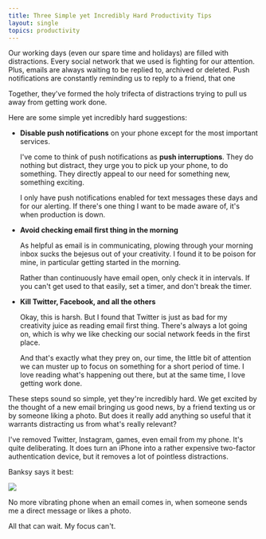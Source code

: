 ```yaml
---
title: Three Simple yet Incredibly Hard Productivity Tips
layout: single
topics: productivity
---
```

Our working days (even our spare time and holidays) are filled with
distractions. Every social network that we used is fighting for our attention.
Plus, emails are always waiting to be replied to, archived or deleted. Push
notifications are constantly reminding us to reply to a friend, that one

Together, they've formed the holy trifecta of distractions trying to pull us
away from getting work done.

Here are some simple yet incredibly hard suggestions:

* **Disable push notifications** on your phone except for the most important
  services.

  I've come to think of push notifications as **push interruptions**. They do
  nothing but distract, they urge you to pick up your phone, to do something.
  They directly appeal to our need for something new, something exciting.
  
  I only have push notifications enabled for text messages these days and for
  our alerting. If there's one thing I want to be made aware of, it's when
  production is down.
  
* **Avoid checking email first thing in the morning**

  As helpful as email is in communicating, plowing through your morning inbox
  sucks the bejesus out of your creativity. I found it to be poison for mine, in
  particular getting started in the morning.
  
  Rather than continuously have email open, only check it in intervals. If you
  can't get used to that easily, set a timer, and don't break the timer.
  
* **Kill Twitter, Facebook, and all the others**

  Okay, this is harsh. But I found that Twitter is just as bad for my creativity
  juice as reading email first thing. There's always a lot going on, which is
  why we like checking our social network feeds in the first place.
  
  And that's exactly what they prey on, our time, the little bit of attention we
  can muster up to focus on something for a short period of time. I love reading
  what's happening out there, but at the same time, I love getting work done.

These steps sound so simple, yet they're incredibly hard. We get excited by the
thought of a new email bringing us good news, by a friend texting us or by
someone liking a photo. But does it really add anything so useful that it
warrants distracting us from what's really relevant?

I've removed Twitter, Instagram, games, even email from my phone. It's quite
deliberating. It does turn an iPhone into a rather expensive two-factor
authentication device, but it removes a lot of pointless distractions.

Banksy says it best:

[![](http://i.imgur.com/ZpR21Nz.jpg)](https://twitter.com/thereaIbanksy/status/446832662330613760/photo/1)

No more vibrating phone when an email comes in, when someone sends me a direct
message or likes a photo.

All that can wait. My focus can't.
